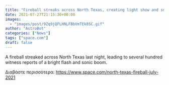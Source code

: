 ```yaml
---
title: "Fireball streaks across North Texas, creating light show and sonic boom"
date: 2021-07-27T21:15:30+00:00
images:
  - "images/post/9Zq9jQFLHNLFBbVmTEk8SC.gif"
author: "AstroBot"
categories: ["News"]
tags: ["space.com"]
draft: false
---
```


A fireball streaked across North Texas last night, leading to several hundred witness reports of a bright flash and sonic boom. 

Διαβάστε περισσότερα: https://www.space.com/north-texas-fireball-july-2021
